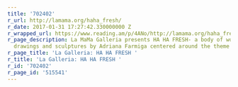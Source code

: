 ```yaml
---
title: '702402'
r_url: http://lamama.org/haha_fresh/
r_date: 2017-01-31 17:27:42.330000000 Z
r_wrapped_url: https://www.reading.am/p/4ANo/http://lamama.org/haha_fresh/
r_page_description: La MaMa Galleria presents HA HA FRESH- a body of work including
  drawings and sculptures by Adriana Farmiga centered around the theme of "the bodega".
r_page_title: 'La Galleria: HA HA FRESH '
r_title: 'La Galleria: HA HA FRESH '
r_id: '702402'
r_page_id: '515541'
---
```


